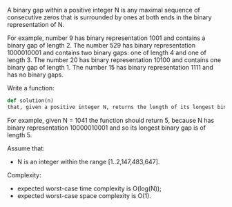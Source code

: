 A binary gap within a positive integer N is any maximal sequence of consecutive zeros that is surrounded by ones at both ends in the binary representation of N.

For example, number 9 has binary representation 1001 and contains a binary gap of length 2. The number 529 has binary representation 1000010001 and contains two binary gaps: one of length 4 and one of length 3. The number 20 has binary representation 10100 and contains one binary gap of length 1. The number 15 has binary representation 1111 and has no binary gaps.

Write a function:

```ruby
def solution(n)
that, given a positive integer N, returns the length of its longest binary gap. The function should return 0 if N doesn't contain a binary gap.
```

For example, given N = 1041 the function should return 5, because N has binary representation 10000010001 and so its longest binary gap is of length 5.

Assume that:
-  N is an integer within the range [1..2,147,483,647].

Complexity:
- expected worst-case time complexity is O(log(N));
- expected worst-case space complexity is O(1).
